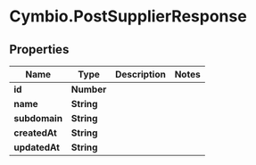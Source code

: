 # Cymbio.PostSupplierResponse

## Properties
Name | Type | Description | Notes
------------ | ------------- | ------------- | -------------
**id** | **Number** |  | 
**name** | **String** |  | 
**subdomain** | **String** |  | 
**createdAt** | **String** |  | 
**updatedAt** | **String** |  | 



